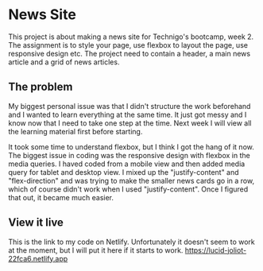 # News Site

This project is about making a news site for Technigo's bootcamp, week 2.
The assignment is to style your page, use flexbox to layout the page, use responsive design etc.
The project need to contain a header, a main news article and a grid of news articles.

## The problem

My biggest personal issue was that I didn't structure the work beforehand and I wanted to learn everything at the same time. It just got messy and I know now that I need to take one step at the time. Next week I will view all the learning material first before starting. 

It took some time to understand flexbox, but I think I got the hang of it now. The biggest issue in coding was the responsive design with flexbox in the media queries. I haved coded from a mobile view and then added media query for tablet and desktop view. I mixed up the "justify-content" and "flex-direction"  and was trying to make the smaller news cards go in a row, which of course didn't work when I used "justify-content". Once I figured that out, it became much easier.

## View it live
This is the link to my code on Netlify. Unfortunately it doesn't seem to work at the moment, but I will put it here if it starts to work.
https://lucid-joliot-22fca6.netlify.app
